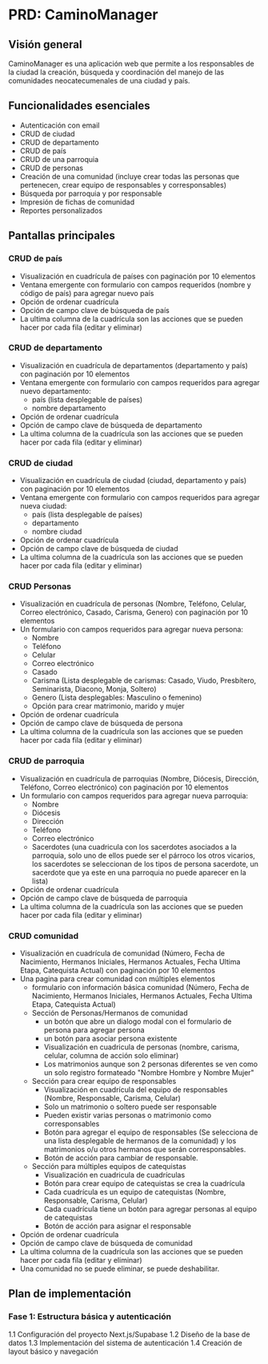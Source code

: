 # PRD: CaminoManager
## Visión general 
CaminoManager es una aplicación web que permite a los responsables de la ciudad la creación, búsqueda y coordinación del manejo de las comunidades neocatecumenales de una ciudad y país.

## Funcionalidades esenciales 
- Autenticación con email
- CRUD de ciudad
- CRUD de departamento
- CRUD de país
- CRUD de una parroquia
- CRUD de personas
- Creación de una comunidad (incluye crear todas las personas que pertenecen, crear equipo de responsables y corresponsables)
- Búsqueda por parroquia y por responsable
- Impresión de fichas de comunidad
- Reportes personalizados
  
## Pantallas principales

### CRUD de país
- Visualización en cuadrícula de países con paginación por 10 elementos
- Ventana emergente con formulario con campos requeridos (nombre y código de país) para agregar nuevo país
- Opción de ordenar cuadrícula
- Opción de campo clave de búsqueda de país
- La ultima columna de la cuadrícula son las acciones que se pueden hacer por cada fila (editar y eliminar)

### CRUD de departamento
- Visualización en cuadrícula de departamentos (departamento y país) con paginación por 10 elementos
- Ventana emergente con formulario con campos requeridos para agregar nuevo departamento:
  - país (lista desplegable de países)
  - nombre departamento
- Opción de ordenar cuadrícula
- Opción de campo clave de búsqueda de departamento
- La ultima columna de la cuadrícula son las acciones que se pueden hacer por cada fila (editar y eliminar)

### CRUD de ciudad
- Visualización en cuadrícula de ciudad (ciudad, departamento y país) con paginación por 10 elementos
- Ventana emergente con formulario con campos requeridos para agregar nueva ciudad:
  - país (lista desplegable de países)
  - departamento
  - nombre ciudad
- Opción de ordenar cuadrícula
- Opción de campo clave de búsqueda de ciudad
- La ultima columna de la cuadrícula son las acciones que se pueden hacer por cada fila (editar y eliminar)

### CRUD Personas
- Visualización en cuadrícula de personas (Nombre, Teléfono, Celular, Correo electrónico, Casado, Carisma, Genero) con paginación por 10 elementos
- Un formulario con campos requeridos para agregar nueva persona:
  - Nombre
  - Teléfono
  - Celular
  - Correo electrónico
  - Casado
  - Carisma (Lista desplegable de carismas: Casado, Viudo, Presbítero, Seminarista, Diacono, Monja, Soltero)
  - Genero (Lista desplegables: Masculino o femenino)
  - Opción para crear matrimonio, marido y mujer
- Opción de ordenar cuadrícula
- Opción de campo clave de búsqueda de persona
- La ultima columna de la cuadrícula son las acciones que se pueden hacer por cada fila (editar y eliminar)

### CRUD de parroquia
- Visualización en cuadrícula de parroquias (Nombre, Diócesis, Dirección, Teléfono, Correo electrónico) con paginación por 10 elementos
- Un formulario con campos requeridos para agregar nueva parroquia:
  - Nombre
  - Diócesis
  - Dirección
  - Teléfono
  - Correo electrónico  
  - Sacerdotes (una cuadricula con los sacerdotes asociados a la parroquia, solo uno de ellos puede ser el párroco los otros vicarios, los sacerdotes se seleccionan de los tipos de persona sacerdote, un sacerdote que ya este en una parroquia no puede aparecer en la lista)
- Opción de ordenar cuadrícula
- Opción de campo clave de búsqueda de parroquia
- La ultima columna de la cuadrícula son las acciones que se pueden hacer por cada fila (editar y eliminar)

### CRUD comunidad
- Visualización en cuadrícula de comunidad (Número, Fecha de Nacimiento, Hermanos Iniciales, Hermanos Actuales, Fecha Ultima Etapa, Catequista Actual) con paginación por 10 elementos
- Una pagina para crear comunidad con múltiples elementos
  - formulario con información básica comunidad (Número, Fecha de Nacimiento, Hermanos Iniciales, Hermanos Actuales, Fecha Ultima Etapa, Catequista Actual)
  - Sección de Personas/Hermanos de comunidad
    - un botón que abre un dialogo modal con el formulario de persona para agregar persona
    - un botón para asociar persona existente
    - Visualización en cuadricula de personas (nombre, carisma, celular, columna de acción solo eliminar) 
    - Los matrimonios aunque son 2 personas diferentes se ven como un solo registro formateado "Nombre Hombre y Nombre Mujer"
  - Sección para crear equipo de responsables
    - Visualización en cuadrícula del equipo de responsables (Nombre, Responsable, Carisma, Celular)
    - Solo un matrimonio o soltero puede ser responsable
    - Pueden existir varias personas o matrimonio como corresponsables
    - Botón para agregar el equipo de responsables (Se selecciona de una lista desplegable de hermanos de la comunidad) y los matrimonios o/u otros hermanos que serán corresponsables.
    - Botón de acción para cambiar de responsable.
  - Sección para múltiples equipos de catequistas
    - Visualización en cuadricula de cuadrículas
    - Botón para crear equipo de catequistas se crea la cuadrícula
    - Cada cuadrícula es un equipo de catequistas (Nombre, Responsable, Carisma, Celular)
    - Cada cuadrícula tiene un botón para agregar personas al equipo de catequistas
    - Botón de acción para asignar el responsable
- Opción de ordenar cuadrícula
- Opción de campo clave de búsqueda de comunidad
- La ultima columna de la cuadrícula son las acciones que se pueden hacer por cada fila (editar y eliminar)
- Una comunidad no se puede eliminar, se puede deshabilitar.

## Plan de implementación

### Fase 1: Estructura básica y autenticación 
1.1 Configuración del proyecto Next.js/Supabase 
1.2 Diseño de la base de datos 
1.3 Implementación del sistema de autenticación 
1.4 Creación de layout básico y navegación

